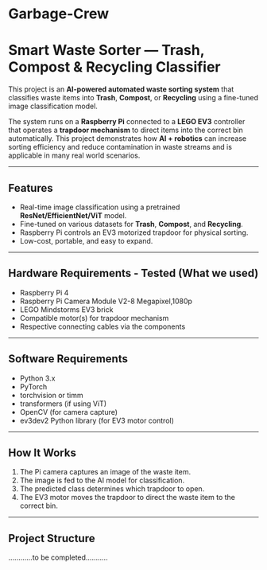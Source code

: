 # Garbage-Crew

# Smart Waste Sorter — Trash, Compost & Recycling Classifier

This project is an **AI-powered automated waste sorting system** that classifies waste items into **Trash**, **Compost**, or **Recycling** using a fine-tuned image classification model.

The system runs on a **Raspberry Pi** connected to a **LEGO EV3** controller that operates a **trapdoor mechanism** to direct items into the correct bin automatically. This project demonstrates how **AI + robotics** can increase sorting efficiency and reduce contamination in waste streams and is applicable in many real world scenarios.

---

## Features

- Real-time image classification using a pretrained **ResNet/EfficientNet/ViT** model.
- Fine-tuned on various datasets for **Trash**, **Compost**, and **Recycling**.
- Raspberry Pi controls an EV3 motorized trapdoor for physical sorting.
- Low-cost, portable, and easy to expand.

---

## Hardware Requirements - Tested (What we used)

- Raspberry Pi 4
- Raspberry Pi Camera Module V2-8 Megapixel,1080p
- LEGO Mindstorms EV3 brick
- Compatible motor(s) for trapdoor mechanism
- Respective connecting cables via the components

---

## Software Requirements

- Python 3.x
- PyTorch
- torchvision or timm
- transformers (if using ViT)
- OpenCV (for camera capture)
- ev3dev2 Python library (for EV3 motor control)

---

## How It Works

1. The Pi camera captures an image of the waste item.
2. The image is fed to the AI model for classification.
3. The predicted class determines which trapdoor to open.
4. The EV3 motor moves the trapdoor to direct the waste item to the correct bin.

---

## Project Structure

............to be completed...........

